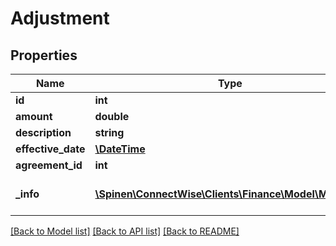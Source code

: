 # Adjustment

## Properties
Name | Type | Description | Notes
------------ | ------------- | ------------- | -------------
**id** | **int** |  | [optional] 
**amount** | **double** |  | [optional] 
**description** | **string** |  | [optional] 
**effective_date** | [**\DateTime**](\DateTime.md) |  | [optional] 
**agreement_id** | **int** |  | [optional] 
**_info** | [**\Spinen\ConnectWise\Clients\Finance\Model\Metadata**](Metadata.md) | Metadata of the entity | [optional] 

[[Back to Model list]](../README.md#documentation-for-models) [[Back to API list]](../README.md#documentation-for-api-endpoints) [[Back to README]](../README.md)


